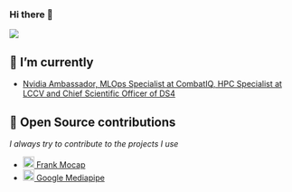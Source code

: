 ### Hi there 👋
<a href="https://github.com/anuraghazra/convoychat">
  <img align="center" src="https://github-readme-stats.vercel.app/api/top-langs/?username=LucaswasTaken&theme=algolia&layout=compact" />
</a>

## 🙂 I’m currently
- <a style="max-width: 181px;" href="https://ds4data.com/">
    Nvidia Ambassador, MLOps Specialist at CombatIQ, HPC Specialist at LCCV and Chief Scientific Officer of DS4
    </a>

    
## 👯 Open Source contributions

   *I always try to contribute to the projects I use*
  - <a style="max-width: 181px;" href="https://github.com/facebookresearch/frankmocap">
    <img class="avatar mr-1" alt="" height="20" width="20" src="https://avatars.githubusercontent.com/u/16943930?s=200&v=4">
    Frank Mocap
    </a>
  - <a style="max-width: 181px;" href="https://github.com/google/mediapipe">
    <img class="avatar mr-1" alt="" height="20" width="20" src="https://avatars.githubusercontent.com/u/1342004?s=200&v=4">
    Google Mediapipe
    </a>
<!--
**LucaswasTaken/LucaswasTaken** is a ✨ _special_ ✨ repository because its `README.md` (this file) appears on your GitHub profile.

Here are some ideas to get you started:

- 🔭 I’m currently working on ...
- 🌱 I’m currently learning ...
- 👯 I’m looking to collaborate on ...
- 🤔 I’m looking for help with ...
- 💬 Ask me about ...
- 📫 How to reach me: ...
- 😄 Pronouns: ...
- ⚡ Fun fact: ...
-->
